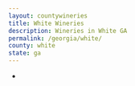 ```yaml
---
layout: countywineries
title: White Wineries
description: Wineries in White GA
permalink: /georgia/white/
county: white
state: ga
---
```

-
